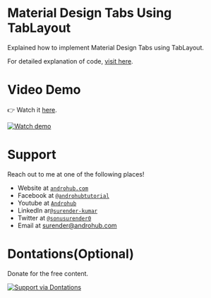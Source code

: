# Material Design Tabs Using TabLayout
Explained how to implement Material Design Tabs using TabLayout. 

For detailed explanation of code, [visit here](http://www.androhub.com/android-material-design-tabs-using-tablayout/).

# Video Demo
👉 Watch it <a href="https://youtu.be/DyyNxJtYTBc">here</a>.
<br>

[![Watch demo](http://i3.ytimg.com/vi/DyyNxJtYTBc/hqdefault.jpg)](https://youtu.be/DyyNxJtYTBc)

# Support
Reach out to me at one of the following places!

- Website at <a href="http://www.androhub.com/" target="_blank">`androhub.com`</a>
- Facebook at <a href="https://www.facebook.com/androhubtutorial/" target="_blank">`@androhubtutorial`</a>
- Youtube at <a href="https://www.youtube.com/channel/UCHJh3E9mtRzbM3WVVl9glJg" target="_blank">`Androhub`</a>
- LinkedIn ar<a href="https://www.linkedin.com/in/surender-kumar-681472a8?originalSubdomain=in" target="_blank">`@surender-kumar`</a>
- Twitter at <a href="https://twitter.com/sonusurender0/" target="_blank">`@sonusurender0`</a>
- Email at surender@androhub.com

# Dontations(Optional)
Donate for the free content.
<br>

[![Support via Dontations](https://www.paypalobjects.com/en_GB/i/btn/btn_donateCC_LG.gif)](https://www.paypal.com/cgi-bin/webscr?cmd=_donations&business=sonu.surendra0%40gmail.com&currency_code=USD&source=url)
